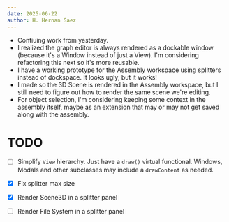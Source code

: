 ```yaml
---
date: 2025-06-22
author: H. Hernan Saez
---
```


* Contiuing work from yesterday. 
* I realized the graph editor is always rendered as a dockable window (because it's a Window instead of just a View). I'm considering refactoring this next so it's more reusable.
* I have a working prototype for the Assembly workspace using splitters instead of dockspace. It looks ugly, but it works!
* I made so the 3D Scene is rendered in the Assembly workspace, but I still need to figure out how to render the same scene we're editing.
* For object selection, I'm considering keeping some context in the assembly itself, maybe as an extension that may or may not get saved along with the assembly.

# TODO
- [ ] Simplify `View` hierarchy. Just have a `draw()` virtual functional. Windows, Modals and other subclasses may include a `drawContent` as needed.
- [x] Fix splitter max size
- [x] Render Scene3D in a splitter panel
- [ ] Render File System in a splitter panel

